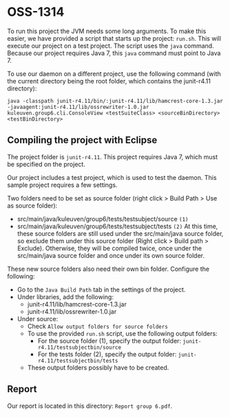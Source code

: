OSS-1314
========

To run this project the JVM needs some long arguments.
To make this easier, we have provided a script that starts up the project: `run.sh`.
This will execute our project on a test project.
The script uses the `java` command. Because our project requires Java 7, this `java` command must point to Java 7.

To use our daemon on a different project, use the following command (with the current directory being the root folder, which contains the junit-r4.11 directory):
```
java -classpath junit-r4.11/bin/:junit-r4.11/lib/hamcrest-core-1.3.jar -javaagent:junit-r4.11/lib/ossrewriter-1.0.jar kuleuven.group6.cli.ConsoleView <testSuiteClass> <sourceBinDirectory> <testBinDirectory>
```

Compiling the project with Eclipse
----------------------------------

The project folder is `junit-r4.11`. This project requires Java 7, which must be specified on the project.

Our project includes a test project, which is used to test the daemon.
This sample project requires a few settings.

Two folders need to be set as source folder (right click > Build Path > Use as source folder):
- src/main/java/kuleuven/group6/tests/testsubject/source  `(1)`
- src/main/java/kuleuven/group6/tests/testsubject/tests  `(2)`
At this time, these source folders are still used under the src/main/java source folder, so exclude them under this source folder (Right click > Build path > Exclude).
Otherwise, they will be compiled twice, once under the src/main/java source folder and once under its own source folder.

These new source folders also need their own bin folder. 
Configure the following:
- Go to the `Java Build Path` tab in the settings of the project.
- Under libraries, add the following:
  - junit-r4.11/lib/hamcrest-core-1.3.jar
  - junit-r4.11/lib/ossrewriter-1.0.jar
- Under source:
  - Check `Allow output folders for source folders`
  - To use the provided `run.sh` script, use the following output folders: 
    - For the source folder (1), specify the output folder: `junit-r4.11/testsubjectbin/source`
    - For the tests folder (2), specify the output folder: `junit-r4.11/testsubjectbin/tests`
  - These output folders possibly have to be created.
    
Report
------
Our report is located in this directory: `Report group 6.pdf`.
